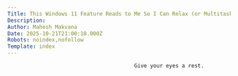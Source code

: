 ```yaml
---
Title: This Windows 11 Feature Reads to Me So I Can Relax (or Multitask)
Description: 
Author: Mahesh Makvana
Date: 2025-10-21T21:00:18.000Z
Robots: noindex,nofollow
Template: index
---
```


                                            Give your eyes a rest. 
                                        